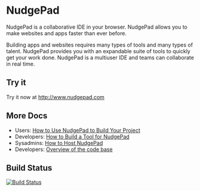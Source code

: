 NudgePad
========

NudgePad is a collaborative IDE in your browser. NudgePad allows you to make websites and apps faster than ever before.

Building apps and websites requires many types of tools and many types of talent. NudgePad provides you with an expandable suite of tools to quickly get your work done. NudgePad is a multiuser IDE and teams can collaborate in real time.

Try it
------

Try it now at http://www.nudgepad.com

More Docs
---------

- Users: [How to Use NudgePad to Build Your Project](how-to-use-nudgepad.md)
- Developers: [How to Build a Tool for NudgePad](how-to-build-a-tool.md)
- Sysadmins: [How to Host NudgePad](how-to-install-nudgepad.md)
- Developers: [Overview of the code base](how-to-contribute.md)

Build Status
------------

[![Build Status](https://travis-ci.org/nudgepad/nudgepad.png?branch=master)](https://travis-ci.org/nudgepad/nudgepad)
